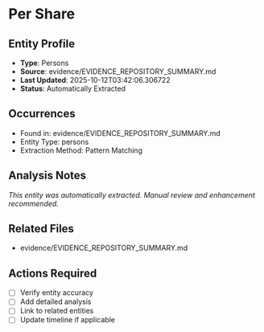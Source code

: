 # Per Share

## Entity Profile
- **Type**: Persons
- **Source**: evidence/EVIDENCE_REPOSITORY_SUMMARY.md
- **Last Updated**: 2025-10-12T03:42:06.306722
- **Status**: Automatically Extracted

## Occurrences
- Found in: evidence/EVIDENCE_REPOSITORY_SUMMARY.md
- Entity Type: persons
- Extraction Method: Pattern Matching

## Analysis Notes
*This entity was automatically extracted. Manual review and enhancement recommended.*

## Related Files
- evidence/EVIDENCE_REPOSITORY_SUMMARY.md

## Actions Required
- [ ] Verify entity accuracy
- [ ] Add detailed analysis
- [ ] Link to related entities
- [ ] Update timeline if applicable
